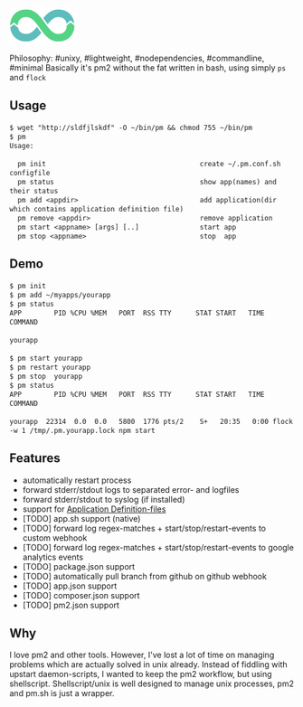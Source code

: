 <img src="doc/logo.png" width="120"/>

Philosophy: #unixy, #lightweight, #nodependencies, #commandline, #minimal
Basically it's pm2 without the fat written in bash, using simply ```ps``` and ```flock```

## Usage

    $ wget "http://sldfjlskdf" -O ~/bin/pm && chmod 755 ~/bin/pm
    $ pm
    Usage:                                                                                                          
                                                                                                                    
      pm init                                      create ~/.pm.conf.sh configfile                                  
      pm status                                    show app(names) and their status                                 
      pm add <appdir>                              add application(dir which contains application definition file)  
      pm remove <appdir>                           remove application                                               
      pm start <appname> [args] [..]               start app                                                        
      pm stop <appname>                            stop  app                                                        
                                                                                                                    

## Demo 
    $ pm init
    $ pm add ~/myapps/yourapp
    $ pm status
    APP        PID %CPU %MEM   PORT  RSS TTY      STAT START   TIME COMMAND
    
    yourapp                                                         
    
    $ pm start yourapp
    $ pm restart yourapp
    $ pm stop  yourapp
    $ pm status
    APP        PID %CPU %MEM   PORT  RSS TTY      STAT START   TIME COMMAND
    
    yourapp  22314  0.0  0.0   5800  1776 pts/2    S+   20:35   0:00 flock -w 1 /tmp/.pm.yourapp.lock npm start

## Features

* automatically restart process
* forward stderr/stdout logs to separated error- and logfiles
* forward stderr/stdout to syslog (if installed)
* support for [Application Definition-files](doc/application-definition.md)
* [TODO] app.sh support (native)
* [TODO] forward log regex-matches + start/stop/restart-events to custom webhook
* [TODO] forward log regex-matches + start/stop/restart-events to google analytics events
* [TODO] package.json support
* [TODO] automatically pull branch from github on github webhook
* [TODO] app.json support
* [TODO] composer.json support
* [TODO] pm2.json support

## Why

I love pm2 and other tools.
However, I've lost a lot of time on managing problems which are actually solved in unix already.
Instead of fiddling with upstart daemon-scripts, I wanted to keep the pm2 workflow, but using shellscript.
Shellscript/unix is well designed to manage unix processes, pm2 and pm.sh is just a wrapper.
